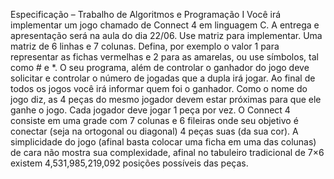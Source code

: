 Especificação – Trabalho de Algoritmos e Programação I
Você irá implementar um jogo chamado de Connect 4 em linguagem C. A entrega e apresentação será na aula do dia 22/06.
Use matriz para implementar. Uma matriz de 6 linhas e 7 colunas.
Defina, por exemplo o valor 1 para representar as fichas vermelhas e 2 para as amarelas, ou use símbolos, tal como # e *.
O seu programa, além de controlar o ganhador do jogo deve solicitar e controlar o número de jogadas que a dupla irá jogar. 
Ao final de todos os jogos você irá informar quem foi o ganhador.
Como o nome do jogo diz, as 4 peças do mesmo jogador devem estar próximas para que ele ganhe o jogo. 
Cada jogador deve jogar 1 peça por vez.
O Connect 4 consiste em uma grade com 7 colunas e 6 fileiras onde seu objetivo é conectar (seja na ortogonal ou diagonal) 4 
peças suas (da sua cor). A simplicidade do jogo (afinal basta colocar uma ficha em uma das colunas) de cara não mostra sua 
complexidade, afinal no tabuleiro tradicional de 7×6 existem 4,531,985,219,092 posições possíveis das peças.
